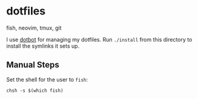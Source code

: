 # dotfiles

fish, neovim, tmux, git

I use [dotbot](https://github.com/anishathalye/dotbot) for managing my dotfiles.
Run `./install` from this directory to install the symlinks it sets up.

## Manual Steps

Set the shell for the user to `fish`:

```commandline
chsh -s $(which fish)
```
